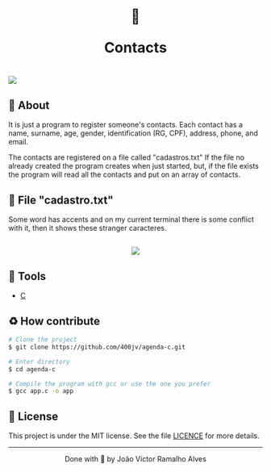<h1 align="center">
  📓
  <p>Contacts</p>
</h1>

<h1>
  <img 
    src="https://ik.imagekit.io/dwei78ukbe/GIF_10-12-2020_14-00-47_TI9Jxa5OD.gif"
  />
</h1>

## 🧾 About
It is just a program to register someone's contacts. Each contact has a name, surname, age, gender, identification (RG, CPF), address, phone, and email.

The contacts are registered on a file called "cadastros.txt" If the file no already created the program creates when just started, but, if the file exists the program will read all the contacts and put on an array of contacts.

## 📁 File "cadastro.txt"
Some word has accents and on my current terminal there is some conflict with it, then it shows these stranger caracteres.
<h2 align="center">
  <img
    src="https://ik.imagekit.io/dwei78ukbe/Screenshot__79__Ex9_ee3JN.png"
  />
</h2>

## 🔧 Tools
- [C]('https://devdocs.io/c/')

## ♻️ How contribute
```bash
# Clone the project
$ git clone https://github.com/400jv/agenda-c.git
```

```bash
# Enter directory
$ cd agenda-c
```

```bash
# Compile the program with gcc or use the one you prefer
$ gcc app.c -o app
```
## 📜 License

This project is under the MIT license. See the file <a href="https://github.com/400jv/agenda-c/blob/main/LICENSE">LICENCE</a> for more details.

---
<p align="center">Done with 💚 by João Victor Ramalho Alves</p>

